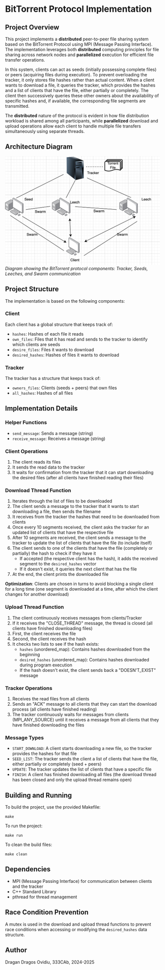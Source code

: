 # BitTorrent Protocol Implementation

## Project Overview


This project implements a **distributed** peer-to-peer file sharing system based on the BitTorrent Protocol using MPI (Message Passing Interface). The implementation leverages both **distributed** computing principles for file sharing across network nodes and **parallelized** execution for efficient file transfer operations.

In this system, clients can act as seeds (initially possessing complete files) or peers (acquiring files during execution). To prevent overloading the tracker, it only stores file hashes rather than actual content. When a client wants to download a file, it queries the tracker, which provides the hashes and a list of clients that have the file, either partially or completely. The client then successively queries these other owners about the availability of specific hashes and, if available, the corresponding file segments are transmitted.

The **distributed** nature of the protocol is evident in how file distribution workload is shared among all participants, while **parallelized** download and upload operations allow each client to handle multiple file transfers simultaneously using separate threads.

## Architecture Diagram

![BitTorrent Network Architecture](bittorrent-architecture.png)
*Diagram showing the BitTorrent protocol components: Tracker, Seeds, Leeches, and Swarm communication*


## Project Structure

The implementation is based on the following components:

### Client

Each client has a global structure that keeps track of:
- `hashes`: Hashes of each file it reads
- `own_files`: Files that it has read and sends to the tracker to identify which clients are seeds
- `desire_files`: Files it wants to download
- `desired_hashes`: Hashes of files it wants to download

### Tracker

The tracker has a structure that keeps track of:
- `owners_files`: Clients (seeds + peers) that own files
- `all_hashes`: Hashes of all files

## Implementation Details

### Helper Functions
- `send_message`: Sends a message (string)
- `receive_message`: Receives a message (string)

### Client Operations
1. The client reads its files
2. It sends the read data to the tracker
3. It waits for confirmation from the tracker that it can start downloading the desired files (after all clients have finished reading their files)

### Download Thread Function
1. Iterates through the list of files to be downloaded
2. The client sends a message to the tracker that it wants to start downloading a file, then sends the filename
3. It receives from the tracker the hashes that need to be downloaded from clients
4. Once every 10 segments received, the client asks the tracker for an updated list of clients that have the respective file
5. After 10 segments are received, the client sends a message to the tracker to update the list of clients that have the file (to include itself)
6. The client sends to one of the clients that have the file (completely or partially) the hash to check if they have it
   - If accepted (the respective client has the hash), it adds the received segment to the `desired_hashes` vector
   - If it doesn't exist, it queries the next client that has the file
7. At the end, the client prints the downloaded file

**Optimization**: Clients are chosen in turns to avoid blocking a single client for a long time (one segment is downloaded at a time, after which the client changes for another download)

### Upload Thread Function
1. The client continuously receives messages from clients/Tracker
2. If it receives the "CLOSE_THREAD" message, the thread is closed (all clients have finished downloading files)
3. First, the client receives the file
4. Second, the client receives the hash
5. It checks two lists to see if the hash exists:
   - `hashes` (unordered_map): Contains hashes downloaded from the beginning
   - `desired_hashes` (unordered_map): Contains hashes downloaded during program execution
   - If the hash doesn't exist, the client sends back a "DOESN'T_EXIST" message

### Tracker Operations
1. Receives the read files from all clients
2. Sends an "ACK" message to all clients that they can start the download process (all clients have finished reading)
3. The tracker continuously waits for messages from clients (MPI_ANY_SOURCE) until it receives a message from all clients that they have finished downloading the files

### Message Types
- `START_DOWNLOAD`: A client starts downloading a new file, so the tracker provides the hashes for that file
- `SEED_LIST`: The tracker sends the client a list of clients that have the file, either partially or completely (seed + peers)
- `UPDATE`: The tracker updates the list of clients that have a specific file
- `FINISH`: A client has finished downloading all files (the download thread has been closed and only the upload thread remains open)

## Building and Running

To build the project, use the provided Makefile:

```
make
```

To run the project:

```
make run
```

To clean the build files:

```
make clean
```

## Dependencies

- MPI (Message Passing Interface) for communication between clients and the tracker
- C++ Standard Library
- pthread for thread management

## Race Condition Prevention

A mutex is used in the download and upload thread functions to prevent race conditions when accessing or modifying the `desired_hashes` data structure.

## Author

Dragan Dragos Ovidiu, 333CAb, 2024-2025